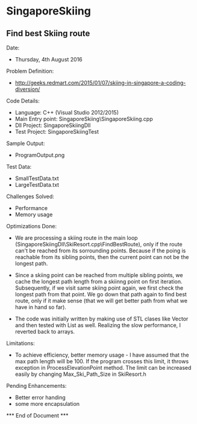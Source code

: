 # SingaporeSkiing
## Find best Skiing route
Date: 
- Thursday, 4th August 2016

Problem Definition:

- http://geeks.redmart.com/2015/01/07/skiing-in-singapore-a-coding-diversion/

Code Details:

- Language: C++ (Visual Studio 2012/2015)
- Main Entry point: SingaporeSkiing\SingaporeSkiing.cpp
- Dll Project: SingaporeSkiingDll
- Test Project: SingaporeSkiingTest

Sample Output: 
- ProgramOutput.png

Test Data: 
- SmallTestData.txt 
- LargeTestData.txt

Challenges Solved:
- Performance
- Memory usage

Optimizations Done:
- We are processing a skiing route in the main loop (SingaporeSkiingDll\SkiResort.cpp\FindBestRoute), only if the route can't be reached from its sorrounding points.
Because if the poing is reachable from its sibling points, then the current point can not be the longest path.

- Since a skiing point can be reached from multiple sibling points, we cache the longest path length from a skiinng point on first iteration.  Subsequently, if we visit
same skiing point again, we first check the longest path from that point.  We go down that path again to find best route, only if it make sense (that we will get better path from what we have in hand so far).

- The code was initially written by making use of STL clases like Vector and then tested with List as well.  Realizing the slow performance, I reverted back to arrays.

Limitations:
- To achieve efficiency, better memory usage - I have assumed that the max path length will be 100.  If the program crosses this limit, it throws exception in ProcessElevationPoint method.
The limit can be increased easily by changing Max_Ski_Path_Size in SkiResort.h

Pending Enhancements:

- Better error handing
- some more encapsulation

*** End of Document ***



